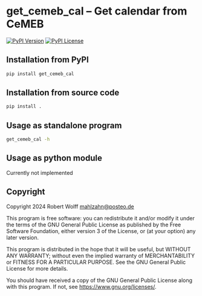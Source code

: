 # get_cemeb_cal – Get calendar from CeMEB
[![PyPI Version](https://img.shields.io/pypi/v/get_cemeb_cal?color=00aa00)](https://pypi.org/project/get_cemeb_cal)
[![PyPI License](https://img.shields.io/pypi/l/get_cemeb_cal)](COPYING)

## Installation from PyPI
```sh
pip install get_cemeb_cal
```

## Installation from source code
```sh
pip install .
```

## Usage as standalone program
```sh
get_cemeb_cal -h
```

## Usage as python module
Currently not implemented

## Copyright
Copyright 2024 Robert Wolff <mahlzahn@posteo.de>

This program is free software: you can redistribute it and/or modify
it under the terms of the GNU General Public License as published by
the Free Software Foundation, either version 3 of the License, or
(at your option) any later version.

This program is distributed in the hope that it will be useful,
but WITHOUT ANY WARRANTY; without even the implied warranty of
MERCHANTABILITY or FITNESS FOR A PARTICULAR PURPOSE. See the
GNU General Public License for more details.

You should have received a copy of the GNU General Public License
along with this program. If not, see <https://www.gnu.org/licenses/>.
